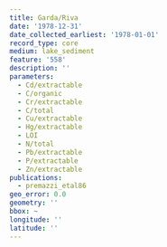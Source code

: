 ```yaml
---
title: Garda/Riva
date: '1978-12-31'
date_collected_earliest: '1978-01-01'
record_type: core
medium: lake_sediment
feature: '558'
description: ''
parameters:
  - Cd/extractable
  - C/organic
  - Cr/extractable
  - C/total
  - Cu/extractable
  - Hg/extractable
  - LOI
  - N/total
  - Pb/extractable
  - P/extractable
  - Zn/extractable
publications:
  - premazzi_etal86
geo_error: 0.0
geometry: ''
bbox: ~
longitude: ''
latitude: ''
---
```

